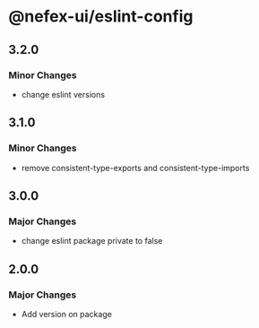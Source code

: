 # @nefex-ui/eslint-config

## 3.2.0

### Minor Changes

- change eslint versions

## 3.1.0

### Minor Changes

- remove consistent-type-exports and consistent-type-imports

## 3.0.0

### Major Changes

- change eslint package private to false

## 2.0.0

### Major Changes

- Add version on package
